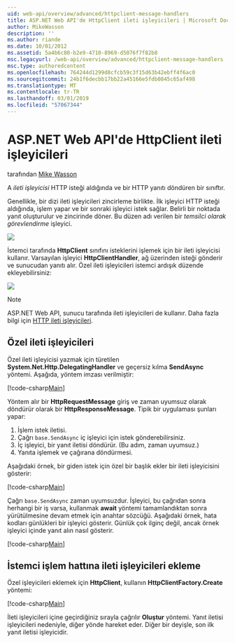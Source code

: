 ```yaml
---
uid: web-api/overview/advanced/httpclient-message-handlers
title: ASP.NET Web API'de HttpClient ileti işleyicileri | Microsoft Docs
author: MikeWasson
description: ''
ms.author: riande
ms.date: 10/01/2012
ms.assetid: 5a4b6c80-b2e9-4710-8969-d5076f7f82b8
msc.legacyurl: /web-api/overview/advanced/httpclient-message-handlers
msc.type: authoredcontent
ms.openlocfilehash: 764244d1299d8cfcb59c3f15d63b42ebff4f6ac0
ms.sourcegitcommit: 24b1f6decbb17bb22a45166e5fdb0845c65af498
ms.translationtype: MT
ms.contentlocale: tr-TR
ms.lasthandoff: 03/01/2019
ms.locfileid: "57067344"
---
```

<a name="httpclient-message-handlers-in-aspnet-web-api"></a>ASP.NET Web API'de HttpClient ileti işleyicileri
====================
tarafından [Mike Wasson](https://github.com/MikeWasson)

A *ileti işleyicisi* HTTP isteği aldığında ve bir HTTP yanıtı döndüren bir sınıftır.

Genellikle, bir dizi ileti işleyicileri zincirleme birlikte. İlk işleyici HTTP isteği aldığında, işlem yapar ve bir sonraki işleyici istek sağlar. Belirli bir noktada yanıt oluşturulur ve zincirinde döner. Bu düzen adı verilen bir *temsilci olarak görevlendirme* işleyici.

![](httpclient-message-handlers/_static/image1.png)

İstemci tarafında **HttpClient** sınıfını isteklerini işlemek için bir ileti işleyicisi kullanır. Varsayılan işleyici **HttpClientHandler**, ağ üzerinden isteği gönderir ve sunucudan yanıtı alır. Özel ileti işleyicileri istemci ardışık düzende ekleyebilirsiniz:

![](httpclient-message-handlers/_static/image2.png)

> [!NOTE]
> ASP.NET Web API, sunucu tarafında ileti işleyicileri de kullanır. Daha fazla bilgi için [HTTP ileti işleyicileri](http-message-handlers.md).


## <a name="custom-message-handlers"></a>Özel ileti işleyicileri

Özel ileti işleyicisi yazmak için türetilen **System.Net.Http.DelegatingHandler** ve geçersiz kılma **SendAsync** yöntemi. Aşağıda, yöntem imzası verilmiştir:

[!code-csharp[Main](httpclient-message-handlers/samples/sample1.cs)]

Yöntem alır bir **HttpRequestMessage** giriş ve zaman uyumsuz olarak döndürür olarak bir **HttpResponseMessage**. Tipik bir uygulaması şunları yapar:

1. İşlem istek iletisi.
2. Çağrı `base.SendAsync` iç işleyici için istek gönderebilirsiniz.
3. İç işleyici, bir yanıt iletisi döndürür. (Bu adım, zaman uyumsuz.)
4. Yanıta işlemek ve çağırana döndürmesi.

Aşağıdaki örnek, bir giden istek için özel bir başlık ekler bir ileti işleyicisini gösterir:

[!code-csharp[Main](httpclient-message-handlers/samples/sample2.cs)]

Çağrı `base.SendAsync` zaman uyumsuzdur. İşleyici, bu çağrıdan sonra herhangi bir iş varsa, kullanmak **await** yöntemi tamamlandıktan sonra yürütülmesine devam etmek için anahtar sözcüğü. Aşağıdaki örnek, hata kodları günlükleri bir işleyici gösterir. Günlük çok ilginç değil, ancak örnek işleyici içinde yanıt alın nasıl gösterir.

[!code-csharp[Main](httpclient-message-handlers/samples/sample3.cs?highlight=10,13)]

## <a name="adding-message-handlers-to-the-client-pipeline"></a>İstemci işlem hattına ileti işleyicileri ekleme

Özel işleyicileri eklemek için **HttpClient**, kullanın **HttpClientFactory.Create** yöntemi:

[!code-csharp[Main](httpclient-message-handlers/samples/sample4.cs)]

İleti işleyicileri içine geçirdiğiniz sırayla çağrılır **Oluştur** yöntemi. Yanıt iletisi işleyicileri nedeniyle, diğer yönde hareket eder. Diğer bir deyişle, son ilk yanıt iletisi işleyicidir.
